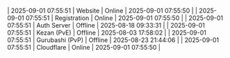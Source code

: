 | 2025-09-01 07:55:51 | Website | Online | 2025-09-01 07:55:50 |
| 2025-09-01 07:55:51 | Registration | Online | 2025-09-01 07:55:50 |
| 2025-09-01 07:55:51 | Auth Server | Offline | 2025-08-18 09:33:31 |
| 2025-09-01 07:55:51 | Kezan (PvE) | Offline | 2025-08-03 17:58:02 |
| 2025-09-01 07:55:51 | Gurubashi (PvP) | Offline | 2025-08-23 21:44:06 |
| 2025-09-01 07:55:51 | Cloudflare | Online | 2025-09-01 07:55:50 |
